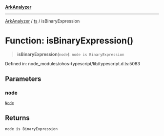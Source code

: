 [**ArkAnalyzer**](../../../../README.md)

***

[ArkAnalyzer](../../../../globals.md) / [ts](../README.md) / isBinaryExpression

# Function: isBinaryExpression()

> **isBinaryExpression**(`node`): `node is BinaryExpression`

Defined in: node\_modules/ohos-typescript/lib/typescript.d.ts:5083

## Parameters

### node

[`Node`](../interfaces/Node.md)

## Returns

`node is BinaryExpression`
